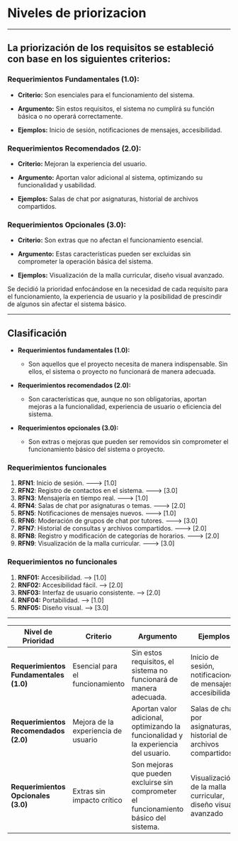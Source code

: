  # Niveles de priorizacion
______________________
## La priorización de los requisitos se estableció con base en los siguientes criterios:

### Requerimientos Fundamentales (1.0):

- **Criterio:** Son esenciales para el funcionamiento del sistema.

- **Argumento:** Sin estos requisitos, el sistema no cumplirá su función básica o no operará correctamente.

- **Ejemplos:** Inicio de sesión, notificaciones de mensajes, accesibilidad.
### Requerimientos Recomendados (2.0):

- **Criterio:** Mejoran la experiencia del usuario.

- **Argumento:** Aportan valor adicional al sistema, optimizando su funcionalidad y usabilidad.

- **Ejemplos:** Salas de chat por asignaturas, historial de archivos compartidos.

### Requerimientos Opcionales (3.0):

- **Criterio:** Son extras que no afectan el funcionamiento esencial.

- **Argumento:** Estas características pueden ser excluidas sin comprometer la operación básica del sistema.

- **Ejemplos:** Visualización de la malla curricular, diseño visual avanzado.


Se decidió la prioridad enfocándose en la necesidad de cada requisito para el funcionamiento, la experiencia de usuario y la posibilidad de prescindir de algunos sin afectar el sistema básico.
______________________
## Clasificación
-   **Requerimientos fundamentales (1.0):**
    
    -   Son aquellos que el proyecto necesita de manera indispensable. Sin ellos, el sistema o proyecto no funcionará de manera adecuada.
-   **Requerimientos recomendados (2.0):**
    
    -   Son características que, aunque no son obligatorias, aportan mejoras a la funcionalidad, experiencia de usuario o eficiencia del sistema.
-   **Requerimientos opcionales (3.0):**
    
    -   Son extras o mejoras que pueden ser removidos sin comprometer el funcionamiento básico del sistema o proyecto.

### Requerimientos funcionales

1.  **RFN1**: Inicio de sesión. ---> [1.0]
2.  **RFN2**: Registro de contactos en el sistema. ---> [3.0]
3.  **RFN3**: Mensajería en tiempo real. ---> [1.0]
4.  **RFN4**: Salas de chat por asignaturas o temas. ---> [2.0]
5.  **RFN5**: Notificaciones de mensajes nuevos. ---> [1.0]
6.  **RFN6**: Moderación de grupos de chat por tutores. ---> [3.0]
7.  **RFN7**: Historial de consultas y archivos compartidos. ---> [2.0]
8.  **RFN8**: Registro y modificación de categorías de horarios. ---> [2.0]
9.  **RFN9**: Visualización de la malla curricular. ---> [3.0]


### Requerimientos no funcionales


1. **RNF01:** Accesibilidad. --> [1.0]
2. **RNF02:** Accesibilidad fácil. --> [2.0]
3. **RNF03:** Interfaz de usuario consistente. --> [2.0]
4. **RNF04:** Portabilidad. --> [1.0]
5. **RNF05:**  Diseño visual. --> [3.0]
______________________
| Nivel de Prioridad                     | Criterio                                | Argumento                                                                                      | Ejemplos                                      |
|----------------------------------------|-----------------------------------------|------------------------------------------------------------------------------------------------|-----------------------------------------------|
| **Requerimientos Fundamentales (1.0)** | Esencial para el funcionamiento         | Sin estos requisitos, el sistema no funcionará de manera adecuada.                             | Inicio de sesión, notificaciones de mensajes, accesibilidad |
| **Requerimientos Recomendados (2.0)**  | Mejora de la experiencia de usuario     | Aportan valor adicional, optimizando la funcionalidad y la experiencia del usuario.            | Salas de chat por asignaturas, historial de archivos compartidos |
| **Requerimientos Opcionales (3.0)**    | Extras sin impacto crítico              | Son mejoras que pueden excluirse sin comprometer el funcionamiento básico del sistema.         | Visualización de la malla curricular, diseño visual avanzado |
